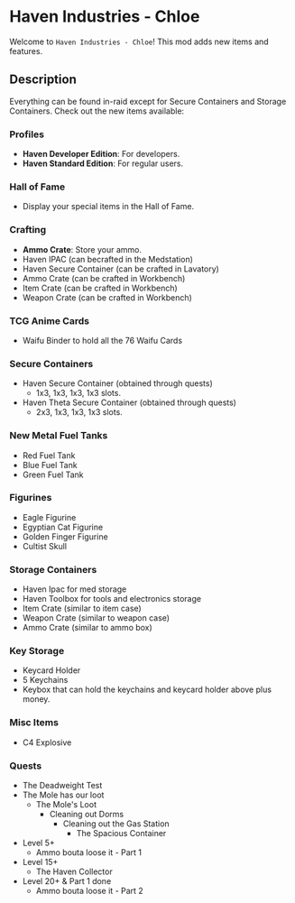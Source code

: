 # Haven Industries - Chloe

Welcome to `Haven Industries - Chloe`! This mod adds new items and features.

## Description
Everything can be found in-raid except for Secure Containers and Storage Containers.
Check out the new items available:

### Profiles
- **Haven Developer Edition**: For developers.
- **Haven Standard Edition**: For regular users.

### Hall of Fame
- Display your special items in the Hall of Fame.

### Crafting
- **Ammo Crate**: Store your ammo.
- Haven IPAC (can becrafted in the Medstation)
- Haven Secure Container (can be crafted in Lavatory)
- Ammo Crate (can be crafted in Workbench)
- Item Crate (can be crafted in Workbench)
- Weapon Crate (can be crafted in Workbench)

### TCG Anime Cards
- Waifu Binder to hold all the 76 Waifu Cards

### Secure Containers
- Haven Secure Container (obtained through quests)
    - 1x3, 1x3, 1x3, 1x3 slots.
- Haven Theta Secure Container (obtained through quests)
    - 2x3, 1x3, 1x3, 1x3 slots.

### New Metal Fuel Tanks
- Red Fuel Tank
- Blue Fuel Tank
- Green Fuel Tank

### Figurines
- Eagle Figurine
- Egyptian Cat Figurine
- Golden Finger Figurine
- Cultist Skull

### Storage Containers
- Haven Ipac for med storage
- Haven Toolbox for tools and electronics storage
- Item Crate (similar to item case)
- Weapon Crate (similar to weapon case)
- Ammo Crate (similar to ammo box)

### Key Storage
- Keycard Holder
- 5 Keychains
- Keybox that can hold the keychains and keycard holder above plus money.

### Misc Items
- C4 Explosive

### Quests
- The Deadweight Test
- The Mole has our loot
    - The Mole's Loot
        - Cleaning out Dorms
            - Cleaning out the Gas Station
                - The Spacious Container
- Level 5+
    - Ammo bouta loose it - Part 1
- Level 15+
    - The Haven Collector
- Level 20+ & Part 1 done
    - Ammo bouta loose it - Part 2